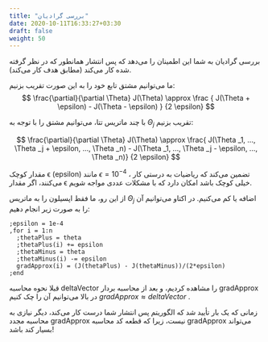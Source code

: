 ```yaml
---
title: "بررسی گرادیان"
date: 2020-10-11T16:33:27+03:30
draft: false
weight: 50
---
```


بررسی گرادیان به شما این اطمینان را می‌دهد که
پس انتشار همانطور که در نظر گرفته شده کار می‌کند‌ 
(مطابق هدف کار می‌کند).

ما می‌توانیم مشتق تابع خود را به این صورت تقریب بزنیم:
$$
\frac{\partial}{\partial \Theta} J(\Theta) \approx  \frac { J(\Theta +  \epsilon) - J(\Theta -  \epsilon) } {2 \epsilon}
$$

با چند ماتریس تتا، می‌توانیم مشتق را با توجه به $\Theta _j$ تقریب بزنیم:

$$
\frac{\partial}{\partial \Theta} J(\Theta) \approx \frac{ J(\Theta _1, ..., \Theta _j + \epsilon, ..., \Theta _n) - J(\Theta _1, ..., \Theta _j - \epsilon, ..., \Theta _n)} {2 \epsilon}
$$

مقدار کوچک ϵ (epsilon) مانند $\epsilon = 10 ^ {-4}$ ، تضمین می‌کند که
ریاضیات به درستی کار می‌کنند،
اگر مقدار ϵ خیلی کوچک باشد امکان دارد
که با مشکلات عددی مواجه شویم.

از این رو، ما فقط اپسیلون را به ماتریس
$\Theta _j$ اضافه یا کم می‌کنیم.
در اکتاو می‌توانیم آن را به صورت زیر انجام دهیم:

<div align="left">

```
;epsilon = 1e-4
,for i = 1:n
  ;thetaPlus = theta
  ;thetaPlus(i) += epsilon
  ;thetaMinus = theta
  ;thetaMinus(i) -= epsilon
  gradApprox(i) = (J(thetaPlus) - J(thetaMinus))/(2*epsilon)
;end
```

</div>


قبلا نحوه محاسبه deltaVector را مشاهده کردیم،
و بعد از محاسبه بردار gradApprox در بالا
می‌توانیم آن را چک کنیم $gradApprox \approx deltaVector$ .


زمانی که یک بار تأیید شد که الگوریتم پس انتشار شما درست کار می‌کند،
دیگر نیازی به محاسبه مجدد gradApprox نیست،
زیرا که قطعه کد محاسبه gradApprox می‌تواند بسیار کند باشد!


